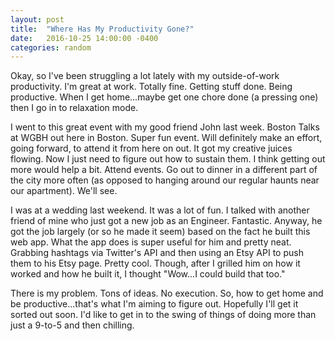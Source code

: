 ```yaml
---
layout: post
title:  "Where Has My Productivity Gone?"
date:   2016-10-25 14:00:00 -0400
categories: random
---
```


Okay, so I've been struggling a lot lately with my outside-of-work productivity.  I'm great at work.  Totally fine.  Getting stuff done.  Being productive.  When I get home...maybe get one chore done (a pressing one) then I go in to relaxation mode.

I went to this great event with my good friend John last week.  Boston Talks at WGBH out here in Boston.  Super fun event.  Will definitely make an effort, going forward, to attend it from here on out.  It got my creative juices flowing.  Now I just need to figure out how to sustain them.  I think getting out more would help a bit.  Attend events.  Go out to dinner in a different part of the city more often (as opposed to hanging around our regular haunts near our apartment).  We'll see.

I was at a wedding last weekend.  It was a lot of fun.  I talked with another friend of mine who just got a new job as an Engineer.  Fantastic.  Anyway, he got the job largely (or so he made it seem) based on the fact he built this web app.  What the app does is super useful for him and pretty neat.  Grabbing hashtags via Twitter's API and then using an Etsy API to push them to his Etsy page.  Pretty cool.  Though, after I grilled him on how it worked and how he built it, I thought "Wow...I could build that too."

There is my problem.  Tons of ideas.  No execution.  So, how to get home and be productive...that's what I'm aiming to figure out.  Hopefully I'll get it sorted out soon.  I'd like to get in to the swing of things of doing more than just a 9-to-5 and then chilling.